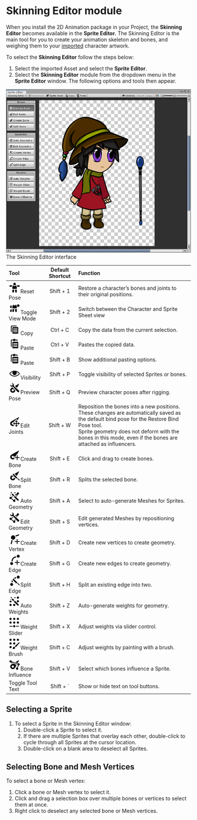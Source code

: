 # Skinning Editor module

When you install the 2D Animation package in your Project, the __Skinning Editor__ becomes available in the __Sprite Editor.__ The Skinning Editor is the main tool for you to create your animation skeleton and bones, and weighing them to your [imported](PreparingArtwork.md) character artwork.

To select the __Skinning Editor__ follow the steps below:

1. Select the imported Asset and select the __Sprite Editor__.
2. Select the __Skinning Editor__ module from the dropdown menu in the __Sprite Editor__ window. The following options and tools then appear.

![The Skinning Editor interface](images/2DAnimationV2_SkinnerUI_expanded.png)The Skinning Editor interface

| Tool                                                         | Default Shortcut | Function                                                     |
| :----------------------------------------------------------- | :--------------: | :----------------------------------------------------------- |
| ![icon_RestoreBind](images/icon_RestoreBind.png)Reset Pose   |    Shift + 1     | Restore a character’s bones and joints to their original positions. |
| ![icon_ToggleView](images/icon_ToggleView.png)Toggle View Mode |    Shift + 2     | Switch between the Character and Sprite Sheet view           |
| ![icon_Copy](images/icon_Copy.png)Copy                       |     Ctrl + C     | Copy the data from the current selection.                    |
| ![icon_Paste](images/icon_Paste.png)Paste                    |     Ctrl + V     | Pastes the copied data.                                      |
| ![icon_Paste](images/icon_Paste.png)Paste                    |    Shift + B     | Show additional pasting options.                             |
| ![icon_Visibility](images/icon_Visibility.png)Visibility     |    Shift + P     | Toggle visibility of selected Sprites or bones.              |
| ![icon_PreviewPose](images/icon_PreviewPose.png)Preview Pose |    Shift + Q     | Preview character poses after rigging.                       |
| ![icon_EditJoints](images/icon_EditJoints.png)Edit Joints    |    Shift + W     | Reposition the bones into a new positions. These changes are automatically saved as the default bind pose for the Restore Bind Pose tool.<br/>Sprite geometry does not deform with the bones in this mode, even if the bones are attached as influencers. |
| ![icon_CreateBone](images/icon_CreateBone.png)Create Bone    |    Shift + E     | Click and drag to create bones.                              |
| ![icon_SplitBone](images/icon_SplitBone.png)Split Bone       |    Shift + R     | Splits the selected bone.                                    |
| ![icon_GenGeo](images/icon_GenGeo.png)Auto Geometry          |    Shift + A     | Select to auto-generate Meshes for Sprites.                  |
| ![icon_EditGeo](images/icon_EditGeo.png)Edit Geometry        |    Shift + S     | Edit generated Meshes by repositioning vertices.             |
| ![icon_CreateVertex](images/icon_CreateVertex.png)Create Vertex |    Shift + D     | Create new vertices to create geometry.                      |
| ![icon_CreateEdge](images/icon_CreateEdge.png)Create Edge    |    Shift + G     | Create new edges to create geometry.                         |
| ![icon_SplitEdge](images/icon_SplitEdge.png)Split Edge       |    Shift + H     | Split an existing edge into two.                             |
| ![icon_GenWeights](images/icon_GenWeights.png)Auto Weights   |    Shift + Z     | Auto-generate weights for geometry.                          |
| ![icon_WeightSlider](images/icon_WeightSlider.png)Weight Slider |    Shift + X     | Adjust weights via slider control.                           |
| ![icon_WeightPaint](images/icon_WeightPaint.png)Weight Brush |    Shift + C     | Adjust weights by painting with a brush.                     |
| ![icon_BoneInfluence](images/icon_BoneInfluence.png)Bone Influence |    Shift + V     | Select which bones influence a Sprite.                       |
| Toggle Tool Text                                             |    Shift + `     | Show or hide text on tool buttons.                           |

## Selecting a Sprite

1. To select a Sprite in the Skinning Editor window:
   1. Double-click a Sprite to select it.
   2. If there are multiple Sprites that overlay each other, double-click to cycle through all Sprites at the cursor location.
   3. Double-click on a blank area to deselect all Sprites.

## Selecting Bone and Mesh Vertices

To select a bone or Mesh vertex: 

1. Click a bone or Mesh vertex to select it.
2. Click and drag a selection box over multiple bones or vertices to select them at once.
3. Right click to deselect any selected bone or Mesh vertices.
